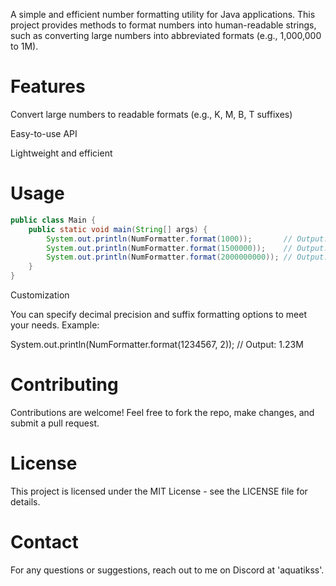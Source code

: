 A simple and efficient number formatting utility for Java applications. This project provides methods to format numbers into human-readable strings, such as converting large numbers into abbreviated formats (e.g., 1,000,000 to 1M).

# Features

Convert large numbers to readable formats (e.g., K, M, B, T suffixes)

Easy-to-use API

Lightweight and efficient

# Usage

```java
public class Main {
    public static void main(String[] args) {
        System.out.println(NumFormatter.format(1000));       // Output: 1K
        System.out.println(NumFormatter.format(1500000));    // Output: 1.5M
        System.out.println(NumFormatter.format(2000000000)); // Output: 2B
    }
}
```

Customization

You can specify decimal precision and suffix formatting options to meet your needs. Example:

System.out.println(NumFormatter.format(1234567, 2)); // Output: 1.23M

# Contributing

Contributions are welcome! Feel free to fork the repo, make changes, and submit a pull request.

# License

This project is licensed under the MIT License - see the LICENSE file for details.

# Contact

For any questions or suggestions, reach out to me on Discord at 'aquatikss'.

